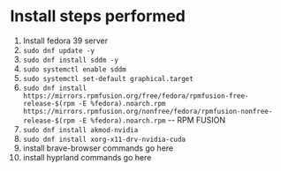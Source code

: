 # Install steps performed

1. Install fedora 39 server
2. `sudo dnf update -y`
3. `sudo dnf install sddm -y`
4. `sudo systemctl enable sddm`
5. `sudo systemctl set-default graphical.target`
6. `sudo dnf install https://mirrors.rpmfusion.org/free/fedora/rpmfusion-free-release-$(rpm -E %fedora).noarch.rpm https://mirrors.rpmfusion.org/nonfree/fedora/rpmfusion-nonfree-release-$(rpm -E %fedora).noarch.rpm` -- RPM FUSION
7. `sudo dnf install akmod-nvidia`
8. `sudo dnf install xorg-x11-drv-nvidia-cuda`
9. install brave-browser commands go here
10. install hyprland commands go here
 
